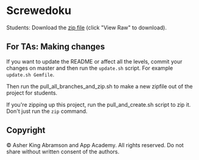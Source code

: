 # Screwedoku

Students: Download the [zip file][zip file] (click "View Raw" to download).


## For TAs: Making changes

If you want to update the README or affect all the levels, commit your changes on master and then run the `update.sh` script.  For example `update.sh Gemfile`.

Then run the pull_all_branches_and_zip.sh to make a new zipfile out of the project for students.

If you're zipping up this project, run the pull_and_create.sh script to zip it.  Don't just run the `zip` command.


## Copyright

© Asher King Abramson and App Academy.  All rights reserved.  Do not share without written consent of the authors.


[zip file]: ./screwedoku.zip

